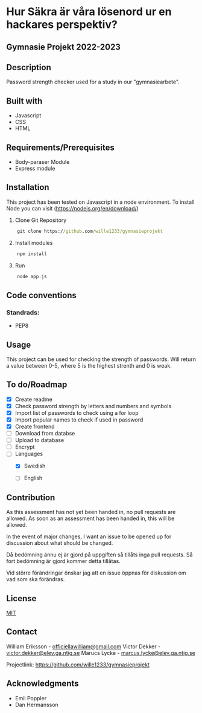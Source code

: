 # Hur Säkra är våra lösenord ur en hackares perspektiv?
## Gymnasie Projekt 2022-2023

## Description

Password strength checker used for a study in our "gymnasiearbete".

## Built with

- Javascript
- CSS
- HTML

## Requirements/Prerequisites

- Body-paraser Module
- Express module


## Installation

This project has been tested on Javascript in a node environment. To install Node you can visit 
(https://nodejs.org/en/download/)

1. Clone Git Repository
```cmd
    git clone https://github.com/wille1233/gymnasieprojekt
```

2. Install modules 
```cmd
    npm install 
```


3. Run
```cmd
    node app.js
```


## Code conventions

### Standrads:
- PEP8

## Usage

This project can be used for checking the strength of passwords. Will return a value between 0-5, where 5 is the highest strenth and 0 is weak.


## To do/Roadmap

- [x] Create readme
- [x] Check password strength by letters and numbers and symbols
- [x] Import list of passwords to check using a for loop
- [x] Import popular names to check if used in password
- [x] Create frontend
- [ ] Download from databse
- [ ] Upload to database
- [ ] Encrypt
- [ ] Languages 
    - [x] Swedish
    - [ ] English


## Contribution

As this assessment has not yet been handed in, no pull requests are allowed. As soon as an assessment has been handed in, this will be allowed.

In the event of major changes, I want an issue to be opened up for discussion about what should be changed.

Då bedömning ännu ej är gjord på uppgiften så tillåts inga pull requests. Så fort bedömning är gjord kommer detta tillåtas.  

Vid större förändringar önskar jag att en issue öppnas för diskussion om vad som ska förändras.

## License

[MIT](https://choosealicense.com/licenses/mit/)

## Contact


William Eriksson - officiellawilliam@gmail.com
Victor Dekker - victor.dekker@elev.ga.ntig.se
Marucs Lycke - marcus.lycke@elev.ga.ntig.se

Projectlink: https://github.com/wille1233/gymnasieprojekt

## Acknowledgments
- Emil Poppler
- Dan Hermansson


